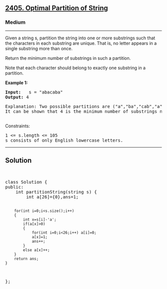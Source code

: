 
<h2><a href="https://leetcode.com/problems/optimal-partition-of-string/description/">2405. Optimal Partition of String</a></h2>
<h3>Medium</h3>
<hr>
<div><p>
Given a string s, partition the string into one or more substrings such that the characters in each substring are unique. That is, no letter appears in a single substring more than once.

Return the minimum number of substrings in such a partition.

Note that each character should belong to exactly one substring in a partition.

 
</p>


<p><strong>Example 1:</strong></p>
<pre><strong>Input:</strong>   s = "abacaba"
<strong>Output:</strong> 4
</pre>
<pre>
Explanation: Two possible partitions are ("a","ba","cab","a") and ("ab","a","ca","ba").
It can be shown that 4 is the minimum number of substrings needed.
  </pre>

 

Constraints:
<pre>
1 <= s.length <= 105
s consists of only English lowercase letters.
</pre>
<hr>
 <h2><strong><b>Solution</b></strong></h2>
 <br>
 <pre>
class Solution {
public:
    int partitionString(string s) {
        int a[26]={0},ans=1;
        
        for(int i=0;i<s.size();i++)
        { 
            int x=s[i]-'a';
            if(a[x]>0) 
            {
                for(int i=0;i<26;i++) a[i]=0;
                a[x]=1;
                ans++;
            } 
            else a[x]++;
        }
        return ans;
    }
};
 </pre>

